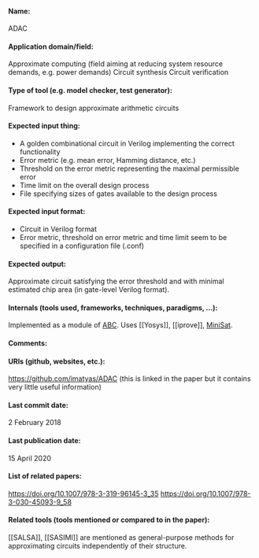 #### Name:
ADAC

#### Application domain/field:
Approximate computing (field aiming at reducing system resource demands, e.g. power demands)
Circuit synthesis
Circuit verification

#### Type of tool (e.g. model checker, test generator):
Framework to design approximate arithmetic circuits

#### Expected input thing:
- A golden combinational circuit in Verilog implementing the correct functionality
- Error metric (e.g. mean error, Hamming distance, etc.)
- Threshold on the error metric representing the maximal permissible error
- Time limit on the overall design process
- File specifying sizes of gates available to the design process

#### Expected input format:
- Circuit in Verilog format
- Error metric, threshold on error metric and time limit seem to be specified in a configuration file (.conf)

#### Expected output:
Approximate circuit satisfying the error threshold and with minimal estimated chip area (in gate-level Verilog format).

#### Internals (tools used, frameworks, techniques, paradigms, ...):
Implemented as a module of [ABC](Frameworks/ABC.md).
Uses [[Yosys]], [[iprove]], [MiniSat](Solvers/SAT/MiniSat.md).

#### Comments:

#### URIs (github, websites, etc.):
https://github.com/imatyas/ADAC (this is linked in the paper but it contains very little useful information)

#### Last commit date:
2 February 2018

#### Last publication date:
15 April 2020

#### List of related papers:
https://doi.org/10.1007/978-3-319-96145-3_35
https://doi.org/10.1007/978-3-030-45093-9_58

#### Related tools (tools mentioned or compared to in the paper):
[[SALSA]], [[SASIMI]] are mentioned as general-purpose methods for approximating circuits independently of their structure.